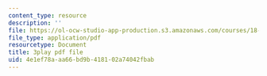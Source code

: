 ```yaml
---
content_type: resource
description: ''
file: https://ol-ocw-studio-app-production.s3.amazonaws.com/courses/18-01sc-single-variable-calculus-fall-2010/4e1ef78aaa66bd9b418102a74042fbab_LUdI4-YCIh8.pdf
file_type: application/pdf
resourcetype: Document
title: 3play pdf file
uid: 4e1ef78a-aa66-bd9b-4181-02a74042fbab
---
```

